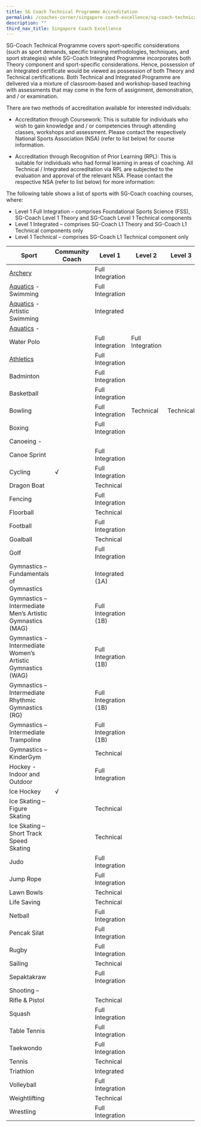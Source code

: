 ```yaml
---
title: SG Coach Technical Programme Accreditation
permalink: /coaches-corner/singapore-coach-excellence/sg-coach-technical-programme-accreditation/
description: ""
third_nav_title: Singapore Coach Excellence
---
```

SG-Coach Technical Programme covers sport-specific considerations (such as sport demands, specific training methodologies, techniques, and sport strategies) while SG-Coach Integrated Programme incorporates both Theory component and sport-specific considerations. Hence, possession of an Integrated certificate would be viewed as possession of both Theory and Technical certifications. Both Technical and Integrated Programme are delivered via a mixture of classroom-based and workshop-based teaching with assessments that may come in the form of assignment, demonstration, and / or examination.

There are two methods of accreditation available for interested individuals:

*   Accreditation through Coursework: This is suitable for individuals who wish to gain knowledge and / or competencies through attending classes, workshops and assessment. Please contact the respectively National Sports Association (NSA) (refer to list below) for course information.
    
*   Accreditation through Recognition of Prior Learning (RPL): This is suitable for individuals who had formal learning in areas of coaching. All Technical / Integrated accreditation via RPL are subjected to the evaluation and approval of the relevant NSA. Please contact the respective NSA (refer to list below) for more information:
    

The following table shows a list of sports with SG-Coach coaching courses, where:

*   Level 1 Full Integration – comprises Foundational Sports Science (FSS), SG-Coach Level 1 Theory and SG-Coach Level 1 Technical components
*   Level 1 Integrated – comprises SG-Coach L1 Theory and SG-Coach L1 Technical components only
*   Level 1 Technical – comprises SG-Coach L1 Technical component only

|Sport|Community Coach|Level 1|Level 2|Level 3|
|--- |--- |--- |--- |--- |
|[Archery](https://www.facebook.com/Archery.Singapore/)||Full Integration|||
|[Aquatics](http://www.swimming.org.sg/) - Swimming||Full Integration|||
|[Aquatics](http://www.swimming.org.sg/) - Artistic Swimming||Integrated|||
|[Aquatics](http://www.swimming.org.sg/) -
            Water Polo||Full Integration|Full Integration||
|[Athletics](http://www.singaporeathletics.org.sg/)||Full Integration|||
|Badminton||Full Integration|||
|Basketball||Full Integration|||
|Bowling||Full Integration|Technical|Technical|
|Boxing||Full Integration|||
|Canoeing -
            Canoe Sprint||Full Integration|||
|Cycling|√|Full Integration|||
|Dragon Boat||Technical|||
|Fencing||Full Integration|||
|Floorball||Technical|||
|Football||Full Integration|||
|Goalball||Technical|||
|Golf||Full Integration|||
|Gymnastics – Fundamentals of Gymnastics||Integrated (1A)|||
|Gymnastics – Intermediate Men’s Artistic Gymnastics (MAG)||Full Integration (1B)|||
|Gymnastics - Intermediate Women’s Artistic Gymnastics (WAG)||Full Integration (1B)|||
|Gymnastics – Intermediate Rhythmic Gymnastics (RG)||Full Integration (1B)|||
|Gymnastics – Intermediate Trampoline||Full Integration (1B)|||
|Gymnastics – KinderGym||Technical|||
|Hockey - Indoor and Outdoor||Full Integration|||
|Ice Hockey|√||||
|Ice Skating – Figure Skating||Technical|||
|Ice Skating – Short Track Speed Skating||Technical|||
|Judo||Full Integration|||
|Jump Rope||Full Integration|||
|Lawn Bowls||Technical|||
|Life Saving||Technical|||
|Netball||Full Integration|||
|Pencak Silat||Full Integration|||
|Rugby||Full Integration|||
|Sailing||Technical|||
|Sepaktakraw||Full Integration|||
|Shooting –
            Rifle & Pistol||Technical|||
|Squash||Full Integration|||
|Table Tennis||Full Integration|||
|Taekwondo||Full Integration|||
|Tennis||Technical|||
|Triathlon||Integrated|||
|Volleyball||Full Integration|||
|Weightlifting||Technical|||
|Wrestling||Full Integration|||